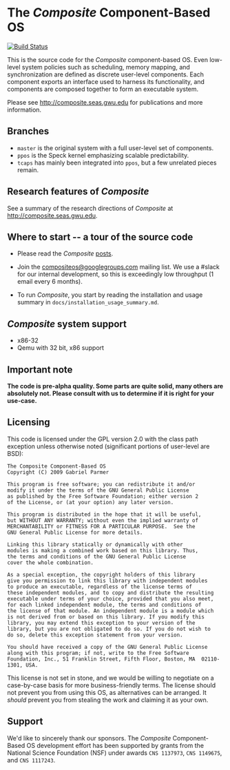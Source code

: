 The _Composite_ Component-Based OS
==================================

[![Build Status](https://dev.azure.com/gschock/Composite%20CI/_apis/build/status/grahamschock.composite?branchName=crt)](https://dev.azure.com/gschock/Composite%20CI/_build/latest?definitionId=1&branchName=crt)

This is the source code for the _Composite_ component-based OS.  Even
low-level system policies such as scheduling, memory mapping, and
synchronization are defined as discrete user-level components.  Each
component exports an interface used to harness its functionality, and
components are composed together to form an executable system.

Please see http://composite.seas.gwu.edu for publications and
more information.

Branches
--------

- `master` is the original system with a full user-level set of components.
- `ppos` is the Speck kernel emphasizing scalable predictability.
- `tcaps` has mainly been integrated into `ppos`, but a few unrelated pieces remain.

Research features of _Composite_
--------------------------------

See a summary of the research directions of _Composite_ at http://composite.seas.gwu.edu.

Where to start -- a tour of the source code
-------------------------------------------

- Please read the _Composite_ [posts](http://www.seas.gwu.edu/~gparmer/posts.html).

- Join the compositeos@googlegroups.com mailing list.
    We use a #slack for our internal development, so this is exceedingly low throughput (1 email every 6 months).

- To run *Composite*, you start by reading the installation and usage
  summary in `docs/installation_usage_summary.md`.

_Composite_ system support
--------------------------

- x86-32
- Qemu with 32 bit, x86 support

Important note
--------------

**The code is pre-alpha quality.  Some parts are quite solid, many
  others are absolutely not.  Please consult with us to determine if
  it is right for your use-case.**

Licensing
---------

This code is licensed under the GPL version 2.0 with the class path exception unless otherwise noted (significant portions of user-level are BSD):

```
The Composite Component-Based OS
Copyright (C) 2009 Gabriel Parmer

This program is free software; you can redistribute it and/or
modify it under the terms of the GNU General Public License
as published by the Free Software Foundation; either version 2
of the License, or (at your option) any later version.

This program is distributed in the hope that it will be useful,
but WITHOUT ANY WARRANTY; without even the implied warranty of
MERCHANTABILITY or FITNESS FOR A PARTICULAR PURPOSE.  See the
GNU General Public License for more details.

Linking this library statically or dynamically with other
modules is making a combined work based on this library. Thus,
the terms and conditions of the GNU General Public License
cover the whole combination.

As a special exception, the copyright holders of this library
give you permission to link this library with independent modules
to produce an executable, regardless of the license terms of
these independent modules, and to copy and distribute the resulting
executable under terms of your choice, provided that you also meet,
for each linked independent module, the terms and conditions of
the license of that module. An independent module is a module which
is not derived from or based on this library. If you modify this
library, you may extend this exception to your version of the
library, but you are not obligated to do so. If you do not wish to
do so, delete this exception statement from your version.

You should have received a copy of the GNU General Public License
along with this program; if not, write to the Free Software
Foundation, Inc., 51 Franklin Street, Fifth Floor, Boston, MA  02110-1301, USA.
```

This license is not set in stone, and we would be willing to negotiate
on a case-by-case basis for more business-friendly terms.  The license
should not prevent you from using this OS, as alternatives can be
arranged.  It _should_ prevent you from stealing the work and claiming
it as your own.

Support
-------

We'd like to sincerely thank our sponsors.  The _Composite_
Component-Based OS development effort has been supported by grants
from the National Science Foundation (NSF) under awards `CNS 1137973`,
`CNS 1149675`, and `CNS 1117243`.
